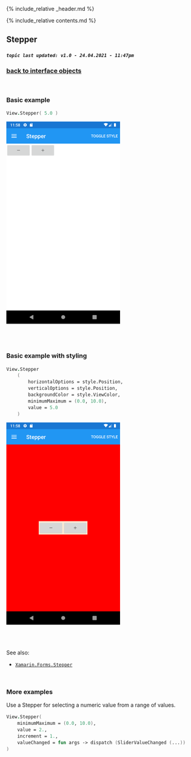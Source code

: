{% include_relative _header.md %}

{% include_relative contents.md %}

Stepper
--------
##### `topic last updated: v1.0 - 24.04.2021 - 11:47pm`

### [back to interface objects](view-interface-objects.html#interface-objects)

<br />

### Basic example


```fsharp 
View.Stepper( 5.0 )
```

<img src="images/views/Stepper-adr-basic.png" width="300">

<br /> <br /> 

### Basic example with styling

```fsharp 
View.Stepper
    (
        horizontalOptions = style.Position,
        verticalOptions = style.Position,
        backgroundColor = style.ViewColor,
        minimumMaximum = (0.0, 10.0),
        value = 5.0
    )
```


<img src="images/views/Stepper-adr-styled.png" width="300">

<br /> <br /> 

See also:

* [`Xamarin.Forms.Stepper`](https://docs.microsoft.com/en-us/dotnet/api/Xamarin.Forms.Stepper)

<br /> 

### More examples

Use a Stepper for selecting a numeric value from a range of values.

```fsharp 
View.Stepper(
    minimumMaximum = (0.0, 10.0),
    value = 2.,
    increment = 1.,
    valueChanged = fun args -> dispatch (SliderValueChanged (...))
)
```